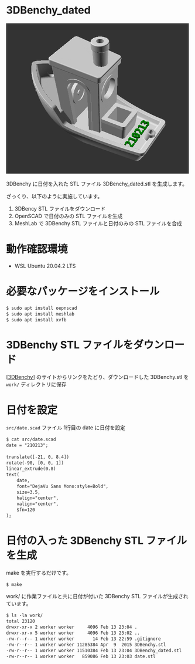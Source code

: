 # 3DBenchy_dated

![3DBenchy_dated](images/3DBenchy_dated.png)

3DBenchy に日付を入れた STL ファイル 3DBenchy_dated.stl を生成します。

ざっくり、以下のように実施しています。

1. 3DBency STL ファイルをダウンロード
1. OpenSCAD で日付のみの STL ファイルを生成
1. MeshLab で 3DBenchy STL ファイルと日付のみの STL ファイルを合成

# 動作確認環境

- WSL Ubuntu 20.04.2 LTS

# 必要なパッケージをインストール

```
$ sudo apt install oepnscad
$ sudo apt install meshlab
$ sudo apt install xvfb
```

# 3DBenchy STL ファイルをダウンロード

[[3DBenchy](http://www.3dbenchy.com/)] のサイトからリンクをたどり、ダウンロードした 3DBenchy.stl を `work/` ディレクトリに保存

# 日付を設定

`src/date.scad` ファイル 1行目の date に日付を設定

```
$ cat src/date.scad
date = "210213";

translate([-21, 0, 8.4])
rotate(-90, [0, 0, 1])
linear_extrude(0.8)
text(
    date,
    font="DejaVu Sans Mono:style=Bold",
    size=3.5,
    halign="center",
    valign="center",
    $fn=120
);
```

# 日付の入った 3DBenchy STL ファイルを生成

make を実行するだけです。

```
$ make
```

work/ に作業ファイルと共に日付が付いた 3DBenchy STL ファイルが生成されています。

```
$ ls -la work/
total 23120
drwxr-xr-x 2 worker worker     4096 Feb 13 23:04 .
drwxr-xr-x 5 worker worker     4096 Feb 13 23:02 ..
-rw-r--r-- 1 worker worker       14 Feb 13 22:59 .gitignore
-rw-r--r-- 1 worker worker 11285384 Apr  9  2015 3DBenchy.stl
-rw-r--r-- 1 worker worker 11510384 Feb 13 23:04 3DBenchy_dated.stl
-rw-r--r-- 1 worker worker   859086 Feb 13 23:03 date.stl
```
